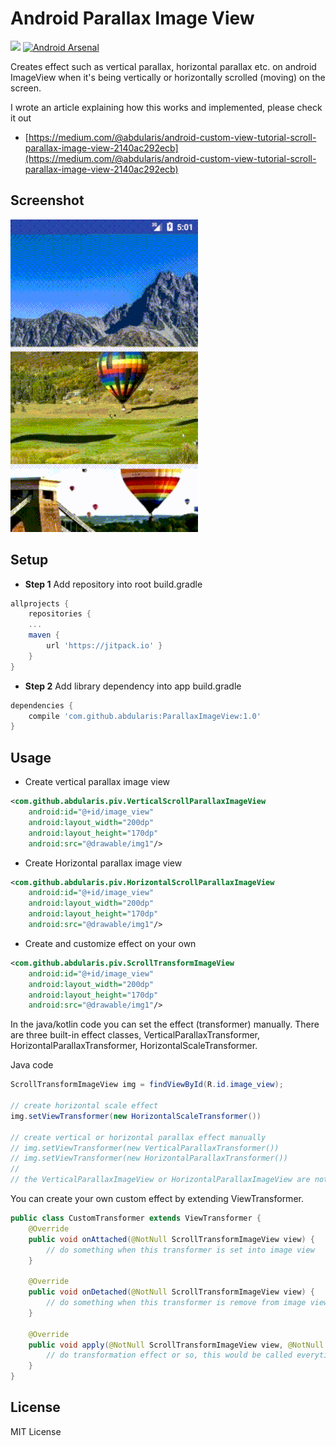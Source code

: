 # Android Parallax Image View
[![](https://jitpack.io/v/abdularis/ParallaxImageView.svg)](https://jitpack.io/#abdularis/ParallaxImageView)
[![Android Arsenal](https://img.shields.io/badge/Android%20Arsenal-ParallaxImageView-brightgreen.svg?style=flat)](https://android-arsenal.com/details/1/6906)

Creates effect such as vertical parallax, horizontal parallax etc. on android ImageView when it's being vertically or horizontally scrolled (moving) on the screen.

I wrote an article explaining how this works and implemented, please check it out
- [https://medium.com/@abdularis/android-custom-view-tutorial-scroll-parallax-image-view-2140ac292ecb](https://medium.com/@abdularis/android-custom-view-tutorial-scroll-parallax-image-view-2140ac292ecb)

## Screenshot
![](screenshots/screenshot_1.gif)

## Setup
- **Step 1** Add repository into root build.gradle

~~~gradle
allprojects {
    repositories {
    ...
    maven {
        url 'https://jitpack.io' }
    }
}
~~~

- **Step 2** Add library dependency into app build.gradle

~~~gradle
dependencies {
    compile 'com.github.abdularis:ParallaxImageView:1.0'
}
~~~


## Usage
- Create vertical parallax image view
~~~xml
<com.github.abdularis.piv.VerticalScrollParallaxImageView
    android:id="@+id/image_view"
    android:layout_width="200dp"
    android:layout_height="170dp"
    android:src="@drawable/img1"/>
~~~

- Create Horizontal parallax image view
~~~xml
<com.github.abdularis.piv.HorizontalScrollParallaxImageView
    android:id="@+id/image_view"
    android:layout_width="200dp"
    android:layout_height="170dp"
    android:src="@drawable/img1"/>
~~~

- Create and customize effect on your own
~~~xml
<com.github.abdularis.piv.ScrollTransformImageView
    android:id="@+id/image_view"
    android:layout_width="200dp"
    android:layout_height="170dp"
    android:src="@drawable/img1"/>
~~~

In the java/kotlin code you can set the effect (transformer) manually. There are three built-in effect classes, VerticalParallaxTransformer, HorizontalParallaxTransformer, HorizontalScaleTransformer.

Java code
~~~java
ScrollTransformImageView img = findViewById(R.id.image_view);

// create horizontal scale effect
img.setViewTransformer(new HorizontalScaleTransformer())

// create vertical or horizontal parallax effect manually
// img.setViewTransformer(new VerticalParallaxTransformer())
// img.setViewTransformer(new HorizontalParallaxTransformer())
//
// the VerticalParallaxImageView or HorizontalParallaxImageView are nothing but the ScrollTransformImageView with coresponding parallax effect
~~~

You can create your own custom effect by extending ViewTransformer.
~~~java
public class CustomTransformer extends ViewTransformer {
    @Override
    public void onAttached(@NotNull ScrollTransformImageView view) {
        // do something when this transformer is set into image view
    }

    @Override
    public void onDetached(@NotNull ScrollTransformImageView view) {
        // do something when this transformer is remove from image view
    }

    @Override
    public void apply(@NotNull ScrollTransformImageView view, @NotNull Canvas canvas, int viewX, int viewY) {
        // do transformation effect or so, this would be called everytime image view move/scrolled
    }
}
~~~

## License

MIT License
